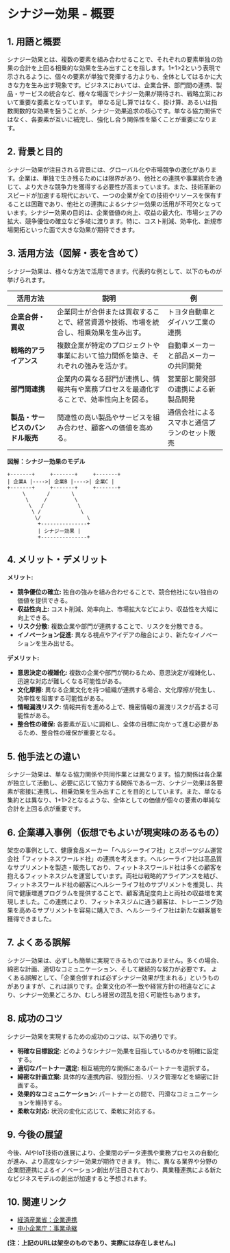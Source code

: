 # シナジー効果 - 概要

## 1. 用語と概要

シナジー効果とは、複数の要素を組み合わせることで、それぞれの要素単独の効果の合計を上回る相乗的な効果を生み出すことを指します。1+1>2という表現で示されるように、個々の要素が単独で発揮する力よりも、全体としてはるかに大きな力を生み出す現象です。ビジネスにおいては、企業合併、部門間の連携、製品・サービスの統合など、様々な場面でシナジー効果が期待され、戦略立案において重要な要素となっています。  単なる足し算ではなく、掛け算、あるいは指数関数的な効果を狙うことが、シナジー効果追求の核心です。単なる協力関係ではなく、各要素が互いに補完し、強化し合う関係性を築くことが重要になります。


## 2. 背景と目的

シナジー効果が注目される背景には、グローバル化や市場競争の激化があります。企業は、単独で生き残るためには限界があり、他社との連携や事業統合を通じて、より大きな競争力を獲得する必要性が高まっています。また、技術革新のスピードが加速する現代において、一つの企業が全ての技術やリソースを保有することは困難であり、他社との連携によるシナジー効果の活用が不可欠となっています。シナジー効果の目的は、企業価値の向上、収益の最大化、市場シェアの拡大、競争優位の確立など多岐に渡ります。特に、コスト削減、効率化、新規市場開拓といった面で大きな効果が期待できます。


## 3. 活用方法（図解・表を含めて）

シナジー効果は、様々な方法で活用できます。代表的な例として、以下のものが挙げられます。

| 活用方法 | 説明 | 例 |
|---|---|---|
| **企業合併・買収** | 企業同士が合併または買収することで、経営資源や技術、市場を統合し、相乗効果を生み出す。 | トヨタ自動車とダイハツ工業の連携 |
| **戦略的アライアンス** | 複数企業が特定のプロジェクトや事業において協力関係を築き、それぞれの強みを活かす。 | 自動車メーカーと部品メーカーの共同開発 |
| **部門間連携** | 企業内の異なる部門が連携し、情報共有や業務プロセスを最適化することで、効率性向上を図る。 | 営業部と開発部の連携による新製品開発 |
| **製品・サービスのバンドル販売** | 関連性の高い製品やサービスを組み合わせ、顧客への価値を高める。 | 通信会社によるスマホと通信プランのセット販売 |


**図解：シナジー効果のモデル**

```
+-------+     +-------+     +-------+
| 企業A |---->| 企業B |---->| 企業C |
+-------+     +-------+     +-------+
     \       /       \
      \     /         \
       \   /           \
        \ /             \
         \/               \
          +---------------+
          | シナジー効果 |
          +---------------+
```


## 4. メリット・デメリット

**メリット:**

* **競争優位の確立:** 独自の強みを組み合わせることで、競合他社にない独自の価値を提供できる。
* **収益性向上:** コスト削減、効率向上、市場拡大などにより、収益性を大幅に向上できる。
* **リスク分散:** 複数企業や部門が連携することで、リスクを分散できる。
* **イノベーション促進:** 異なる視点やアイデアの融合により、新たなイノベーションを生み出せる。


**デメリット:**

* **意思決定の複雑化:** 複数の企業や部門が関わるため、意思決定が複雑化し、迅速な対応が難しくなる可能性がある。
* **文化摩擦:** 異なる企業文化を持つ組織が連携する場合、文化摩擦が発生し、効率性を阻害する可能性がある。
* **情報漏洩リスク:** 情報共有を進める上で、機密情報の漏洩リスクが高まる可能性がある。
* **整合性の確保:** 各要素が互いに調和し、全体の目標に向かって進む必要があるため、整合性の確保が重要となる。


## 5. 他手法との違い

シナジー効果は、単なる協力関係や共同作業とは異なります。協力関係は各企業が独立して活動し、必要に応じて協力する関係である一方、シナジー効果は各要素が密接に連携し、相乗効果を生み出すことを目的としています。また、単なる集約とは異なり、1+1>2となるような、全体としての価値が個々の要素の単純な合計を上回る点が重要です。


## 6. 企業導入事例（仮想でもよいが現実味のあるもの）

架空の事例として、健康食品メーカー「ヘルシーライフ社」とスポーツジム運営会社「フィットネスワールド社」の連携を考えます。ヘルシーライフ社は高品質なサプリメントを製造・販売しており、フィットネスワールド社は多くの顧客を抱えるフィットネスジムを運営しています。両社は戦略的アライアンスを結び、フィットネスワールド社の顧客にヘルシーライフ社のサプリメントを推奨し、共同で健康増進プログラムを提供することで、顧客満足度向上と両社の収益増を実現しました。この連携により、フィットネスジムに通う顧客は、トレーニング効果を高めるサプリメントを容易に購入でき、ヘルシーライフ社は新たな顧客層を獲得できました。


## 7. よくある誤解

シナジー効果は、必ずしも簡単に実現できるものではありません。多くの場合、綿密な計画、適切なコミュニケーション、そして継続的な努力が必要です。  よくある誤解として、「企業合併すれば必ずシナジー効果が生まれる」というものがありますが、これは誤りです。企業文化の不一致や経営方針の相違などにより、シナジー効果どころか、むしろ経営の混乱を招く可能性もあります。


## 8. 成功のコツ

シナジー効果を実現するための成功のコツは、以下の通りです。

* **明確な目標設定:**  どのようなシナジー効果を目指しているのかを明確に設定する。
* **適切なパートナー選定:** 相互補完的な関係にあるパートナーを選択する。
* **綿密な計画立案:**  具体的な連携内容、役割分担、リスク管理などを綿密に計画する。
* **効果的なコミュニケーション:** パートナーとの間で、円滑なコミュニケーションを維持する。
* **柔軟な対応:**  状況の変化に応じて、柔軟に対応する。


## 9. 今後の展望

今後、AIやIoT技術の進展により、企業間のデータ連携や業務プロセスの自動化が進み、より高度なシナジー効果が期待できます。  特に、異なる業界や分野の企業間連携によるイノベーション創出が注目されており、異業種連携による新たなビジネスモデルの創出が加速すると予想されます。


## 10. 関連リンク

* [経済産業省：企業連携](仮のURL)
* [中小企業庁：事業承継](仮のURL)


**(注：上記のURLは架空のものであり、実際には存在しません。)**

